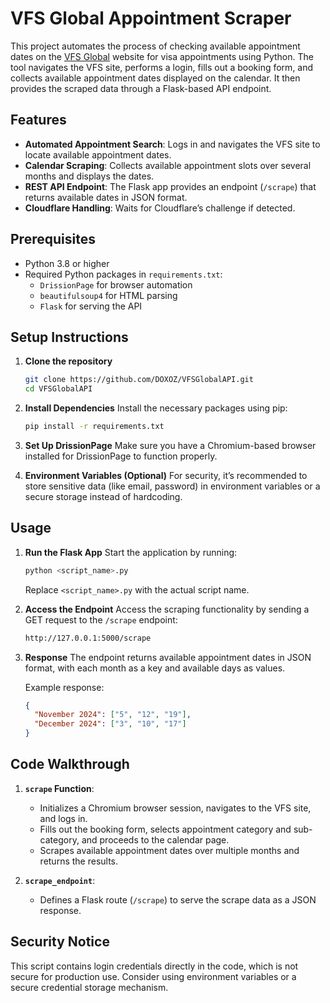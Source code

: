 # VFS Global Appointment Scraper

This project automates the process of checking available appointment dates on the [VFS Global](https://visa.vfsglobal.com/arg/en/dnk/book-appointment)
website for visa appointments using Python. The tool navigates the VFS site, performs a login, fills out a booking form, and collects available appointment dates
displayed on the calendar. It then provides the scraped data through a Flask-based API endpoint.

## Features
- **Automated Appointment Search**: Logs in and navigates the VFS site to locate available appointment dates.
- **Calendar Scraping**: Collects available appointment slots over several months and displays the dates.
- **REST API Endpoint**: The Flask app provides an endpoint (`/scrape`) that returns available dates in JSON format.
- **Cloudflare Handling**: Waits for Cloudflare’s challenge if detected.

## Prerequisites
- Python 3.8 or higher
- Required Python packages in `requirements.txt`:
  - `DrissionPage` for browser automation
  - `beautifulsoup4` for HTML parsing
  - `Flask` for serving the API

## Setup Instructions

1. **Clone the repository**
   ```bash
   git clone https://github.com/DOXOZ/VFSGlobalAPI.git
   cd VFSGlobalAPI
   ```

2. **Install Dependencies**
   Install the necessary packages using pip:
   ```bash
   pip install -r requirements.txt
   ```

3. **Set Up DrissionPage**
   Make sure you have a Chromium-based browser installed for DrissionPage to function properly.

4. **Environment Variables (Optional)**
   For security, it’s recommended to store sensitive data (like email, password) in environment variables or a secure storage instead of hardcoding.

## Usage

1. **Run the Flask App**
   Start the application by running:
   ```bash
   python <script_name>.py
   ```
   Replace `<script_name>.py` with the actual script name.

2. **Access the Endpoint**
   Access the scraping functionality by sending a GET request to the `/scrape` endpoint:
   ```bash
   http://127.0.0.1:5000/scrape
   ```

3. **Response**
   The endpoint returns available appointment dates in JSON format, with each month as a key and available days as values.

   Example response:
   ```json
   {
     "November 2024": ["5", "12", "19"],
     "December 2024": ["3", "10", "17"]
   }
   ```

## Code Walkthrough
1. **`scrape` Function**:
   - Initializes a Chromium browser session, navigates to the VFS site, and logs in.
   - Fills out the booking form, selects appointment category and sub-category, and proceeds to the calendar page.
   - Scrapes available appointment dates over multiple months and returns the results.

2. **`scrape_endpoint`**:
   - Defines a Flask route (`/scrape`) to serve the scrape data as a JSON response.

## Security Notice
This script contains login credentials directly in the code, which is not secure for production use. Consider using environment variables or a secure credential storage mechanism.

